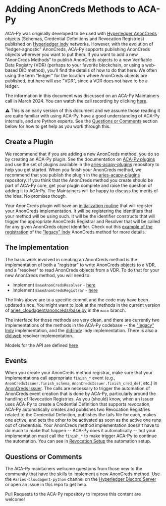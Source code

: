 # Adding AnonCreds Methods to ACA-Py

ACA-Py was originally developed to be used with [Hyperledger AnonCreds] objects (Schemas,
Credential Definitions and Revocation Registries) published on [Hyperledger Indy] networks. However,
with the evolution of "ledger-agnostic" AnonCreds, ACA-Py supports publishing AnonCreds objects wherever
you want to put them. If you want to add a new "AnonCreds Methods" to publish AnonCreds
objects to a new Verifiable Data Registry (VDR) (perhaps to your favorite blockchain, or using a web-based DID method),
you'll find the details of how to do that here. We often using the term "ledger" for the
location where AnonCreds objects are published, but here will use "VDR", since a VDR does
not have to be a ledger.

[Hyperledger AnonCreds]: https://www.hyperledger.org/projects/anoncreds
[Hyperledger Indy]: https://www.hyperledger.org/projects/hyperledger-indy

The information in this document was discussed on an ACA-Py Maintainers call in March 2024.
You can watch the call recording by clicking [here](https://youtu.be/tJXY4IM-2l8).

:warning: This is an early version of this document and we assume those reading it
are quite familiar with using ACA-Py, have a good understanding of ACA-Py internals, and are
Python experts. See the [Questions or Comments](#questions-or-comments) section below
for how to get help as you work through this.

[Hyperledger Discord Server]: https://discord.gg/hyperledger

## Create a Plugin

We recommend that if you are adding a new AnonCreds method, you do so by creating an ACA-Py plugin.
See the documentation on [ACA-Py plugins] and use the set of plugins available in the [aries-acapy-plugins]
repository to help you get started. When you finish your AnonCreds method, we recommend that you publish the plugin
in the [aries-acapy-plugins] repository. If you think that the AnonCreds method you create should
be part of ACA-Py core, get your plugin complete and raise the question of adding it to ACA-Py. The
Maintainers will be happy to discuss the merits of the idea. No promises though.

[ACA-Py plugins]: ./PlugIns.md
[aries-acapy-plugins]: https://github.com/hyperledger/aries-acapy-plugins

Your AnonCreds plugin will have an [initialization routine] that will register your AnonCreds
implementation. It will be registering the identifiers that your method will be using such. It
will be the identifier constructs that will trigger the appropriate AnonCreds Registrar and
Resolver that will be called for any given AnonCreds object identifier. Check out this
[example of the registration] of the ["legacy" Indy] AnonCreds method for more details.

[initialization routine]: https://github.com/hyperledger/aries-cloudagent-python/blob/main/aries_cloudagent/anoncreds/__init__.py
[example of the registration]: https://github.com/hyperledger/aries-cloudagent-python/blob/main/aries_cloudagent/anoncreds/default/legacy_indy/registry.py

## The Implementation

The basic work involved in creating an AnonCreds method is the implementation of both a "registrar" to
write AnonCreds objects to a VDR, and a "resolver" to read AnonCreds objects from a VDR. To do
that for your new AnonCreds method, you will need to:

- Implement `BaseAnonCredsResolver` - [here](https://github.com/hyperledger/aries-cloudagent-python/blob/1786553ffea244c67d82ceaa3f1793dd1ec1c0f5/aries_cloudagent/anoncreds/base.py#L113)
- Implement `BaseAnonCredsRegistrar` - [here](https://github.com/hyperledger/aries-cloudagent-python/blob/1786553ffea244c67d82ceaa3f1793dd1ec1c0f5/aries_cloudagent/anoncreds/base.py#L139)

The links above are to a specific commit and the code may have been updated since. You might want to
look at the methods in the current version of [aries_cloudagent/anoncreds/base.py](https://github.com/hyperledger/aries-cloudagent-python/blob/main/aries_cloudagent/anoncreds/base.py) in the `main` branch.

The interface for those methods are very clean, and there are currently two implementations of the 
methods in the ACA-Py codebase -- the ["legacy" Indy] implementation, and the [did:indy] Indy implementation.
There is also a [did:web] resolver implementation.

["legacy" Indy]: https://github.com/hyperledger/aries-cloudagent-python/tree/main/aries_cloudagent/anoncreds/default/legacy_indy
[did:indy]: https://github.com/hyperledger/aries-cloudagent-python/tree/main/aries_cloudagent/anoncreds/default/did_indy
[did:web]: https://github.com/hyperledger/aries-cloudagent-python/tree/main/aries_cloudagent/anoncreds/default/did_web

Models for the API are defined [here](https://github.com/hyperledger/aries-cloudagent-python/tree/main/aries_cloudagent/anoncreds/models)

## Events

When you create your AnonCreds method registrar, make sure that your implementations call appropriate
`finish_*` event (e.g., `AnonCredsIssuer.finish_schema`, `AnonCredsIssuer.finish_cred_def`, etc.) in
[AnonCreds Issuer]. The calls are necessary to trigger the automation of AnonCreds event creation that
is done by ACA-Py, particularly around the handling of Revocation Registries. As you (should) know, when
an Issuer uses ACA-Py to create a Credential Definition that supports revocation, ACA-Py automatically
creates and publishes two Revocation Registries related to the Credential Definition, publishes the tails
file for each, makes one active, and sets the other to be activated as soon as the active one runs out of
credentials. Your AnonCreds method implementation doesn't have to do much to make that happen -- ACA-Py
does it automatically -- but your implementation must call the `finish_*` to make trigger ACA-Py to continue
the automation. You can see in [Revocation Setup] the automation setup.

[AnonCreds Issuer]: https://github.com/hyperledger/aries-cloudagent-python/blob/main/aries_cloudagent/anoncreds/issuer.py#L56
[Revocation Setup]: https://github.com/hyperledger/aries-cloudagent-python/blob/main/aries_cloudagent/anoncreds/revocation_setup.py

## Questions or Comments

The ACA-Py maintainers welcome questions from those new to the community that
have the skills to implement a new AnonCreds method. Use the `#aries-cloudagent-python` channel
on the [Hyperledger Discord Server] or open an issue in this repo to get help.

Pull Requests to the ACA-Py repository to improve this content are welcome!
